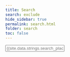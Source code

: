 ```yaml
---
title: Search
search: exclude
hide_sidebar: true
permalink: search.html
folder: search
toc: false
---
```


<!--start search-->
<input type="text" id="_search-input" placeholder="{{site.data.strings.search_placeholder_text}}">
<ul id="_results-container"></ul>
<script src="{{ "js/jekyll-search.js"}}" type="text/javascript"></script>
<script type="text/javascript">
		SimpleJekyllSearch.init({
			searchInput: document.getElementById('_search-input'),
			resultsContainer: document.getElementById('_results-container'),
			dataSource: '{{ "search.json" }}',
			searchResultTemplate: '<li><a href="{url}" title="{title}">{title}</a></li>',
			noResultsText: '{{site.data.strings.search_no_results_text}}',
			limit: 30,
			fuzzy: true
})
</script>
<!--end search-->
